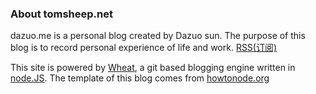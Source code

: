 ### About tomsheep.net

dazuo.me is a personal blog created by Dazuo sun. The purpose of this blog is to record personal experience of life and work. [RSS(订阅)](http://rss.dazuo.me)

This site is powered by [Wheat][], a git based blogging engine written in [node.JS][]. The template of this blog comes from [howtonode.org][]


[node.js]: http://nodejs.org/
[Wheat]: http://github.com/creationix/wheat
[git repository]: http://github.com/cartman0721/dazuo.me
[howtonode.org]: http://howtonode.org
